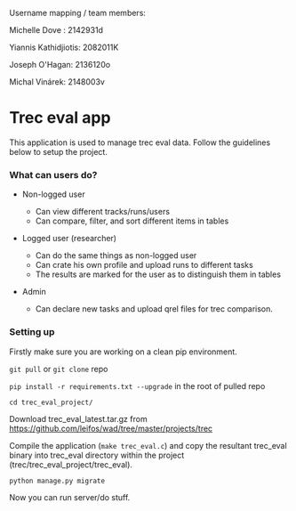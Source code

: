 Username mapping / team members:

Michelle Dove : 2142931d

Yiannis Kathidjiotis: 2082011K

Joseph O'Hagan: 2136120o

Michal Vinárek: 2148003v 

# Trec eval app #

This application is used to manage trec eval data. Follow the guidelines below to setup the project.

### What can users do? ###

* Non-logged user
    * Can view different tracks/runs/users
    * Can compare, filter, and sort different items in tables

* Logged user (researcher)
    * Can do the same things as non-logged user
    * Can crate his own profile and upload runs to different tasks
    * The results are marked for the user as to distinguish them in tables

* Admin
    * Can declare new tasks and upload qrel files for trec comparison.

### Setting up ###

Firstly make sure you are working on a clean pip environment.

`git pull` or `git clone` repo

`pip install -r requirements.txt --upgrade` in the root of pulled repo

`cd trec_eval_project/`

Download trec_eval_latest.tar.gz from https://github.com/leifos/wad/tree/master/projects/trec

Compile the application (`make trec_eval.c`) and copy the resultant trec_eval binary into trec_eval directory within the project (trec/trec_eval_project/trec_eval).

`python manage.py migrate`

Now you can run server/do stuff.